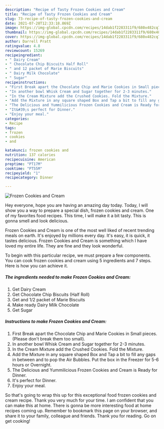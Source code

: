 ```yaml
---
description: "Recipe of Tasty Frozen Cookies and Cream"
title: "Recipe of Tasty Frozen Cookies and Cream"
slug: 73-recipe-of-tasty-frozen-cookies-and-cream
date: 2021-07-28T12:33:18.869Z
image: https://img-global.cpcdn.com/recipes/14dab1f2283311f9/680x482cq70/frozen-cookies-and-cream-recipe-main-photo.jpg
thumbnail: https://img-global.cpcdn.com/recipes/14dab1f2283311f9/680x482cq70/frozen-cookies-and-cream-recipe-main-photo.jpg
cover: https://img-global.cpcdn.com/recipes/14dab1f2283311f9/680x482cq70/frozen-cookies-and-cream-recipe-main-photo.jpg
author: Darrell Pratt
ratingvalue: 4.8
reviewcount: 15269
recipeingredient:
- " Dairy Cream"
- " Chocolate Chip Biscuits Half Roll"
- " and 12 packet of Marie Biscuits"
- " Dairy Milk Chocolate"
- " Sugar"
recipeinstructions:
- "First Break apart the Chocolate Chip and Marie Cookies in Small pieces. (Please don&#39;t break them too small)."
- "In another bowl Whisk Cream and Sugar together for 2-3 minutes."
- "In the Cream Mixture add the Crushed Cookies. Fold the Mixture."
- "Add the Mixture in any square shaped Box and Tap a bit to fill any gaps in between and to pop the Air Bubbles. Put the box in the Freezer for 5-6 hours or Overnight."
- "The Delicious and Yummilicious Frozen Cookies and Cream is Ready for Dinner."
- "It&#39;s perfect for Dinner."
- "Enjoy your meal."
categories:
- Recipe
tags:
- frozen
- cookies
- and

katakunci: frozen cookies and 
nutrition: 137 calories
recipecuisine: American
preptime: "PT17M"
cooktime: "PT55M"
recipeyield: "1"
recipecategory: Dinner

---
```



![Frozen Cookies and Cream](https://img-global.cpcdn.com/recipes/14dab1f2283311f9/680x482cq70/frozen-cookies-and-cream-recipe-main-photo.jpg)

Hey everyone, hope you are having an amazing day today. Today, I will show you a way to prepare a special dish, frozen cookies and cream. One of my favorites food recipes. This time, I will make it a bit tasty. This is gonna smell and look delicious.



Frozen Cookies and Cream is one of the most well liked of recent trending meals on earth. It's enjoyed by millions every day. It's easy, it is quick, it tastes delicious. Frozen Cookies and Cream is something which I have loved my entire life. They are fine and they look wonderful.


To begin with this particular recipe, we must prepare a few components. You can cook frozen cookies and cream using 5 ingredients and 7 steps. Here is how you can achieve it.

<!--inarticleads1-->

##### The ingredients needed to make Frozen Cookies and Cream:

1. Get  Dairy Cream
1. Get  Chocolate Chip Biscuits (Half Roll)
1. Get  and 1/2 packet of Marie Biscuits
1. Make ready  Dairy Milk Chocolate
1. Get  Sugar




<!--inarticleads2-->

##### Instructions to make Frozen Cookies and Cream:

1. First Break apart the Chocolate Chip and Marie Cookies in Small pieces. (Please don&#39;t break them too small).
1. In another bowl Whisk Cream and Sugar together for 2-3 minutes.
1. In the Cream Mixture add the Crushed Cookies. Fold the Mixture.
1. Add the Mixture in any square shaped Box and Tap a bit to fill any gaps in between and to pop the Air Bubbles. Put the box in the Freezer for 5-6 hours or Overnight.
1. The Delicious and Yummilicious Frozen Cookies and Cream is Ready for Dinner.
1. It&#39;s perfect for Dinner.
1. Enjoy your meal.




So that's going to wrap this up for this exceptional food frozen cookies and cream recipe. Thank you very much for your time. I am confident that you can make this at home. There is gonna be more interesting food at home recipes coming up. Remember to bookmark this page on your browser, and share it to your family, colleague and friends. Thank you for reading. Go on get cooking!
